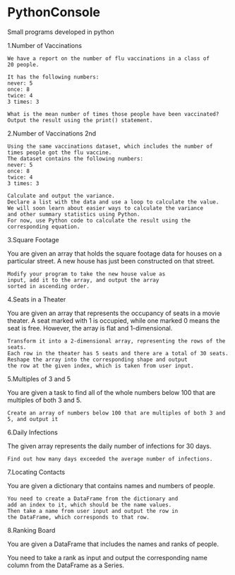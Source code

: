 # PythonConsole

Small programs developed in python

1.Number of Vaccinations

    We have a report on the number of flu vaccinations in a class of
    20 people.

    It has the following numbers:
    never: 5
    once: 8
    twice: 4
    3 times: 3

    What is the mean number of times those people have been vaccinated?
    Output the result using the print() statement.

2.Number of Vaccinations 2nd

    Using the same vaccinations dataset, which includes the number of times people got the flu vaccine.
    The dataset contains the following numbers:
    never: 5
    once: 8
    twice: 4
    3 times: 3

    Calculate and output the variance.
    Declare a list with the data and use a loop to calculate the value.
    We will soon learn about easier ways to calculate the variance 
    and other summary statistics using Python. 
    For now, use Python code to calculate the result using the corresponding equation.

3.Square Footage

You are given an array that holds the square footage data for houses on a particular street.
A new house has just been constructed on that street.

    Modify your program to take the new house value as 
    input, add it to the array, and output the array 
    sorted in ascending order.

4.Seats in a Theater

You are given an array that represents the occupancy of seats in a movie theater. A seat marked with 1 is occupied, while one marked 0 means the seat is free.
However, the array is flat and 1-dimensional.

    Transform it into a 2-dimensional array, representing the rows of the seats.
    Each row in the theater has 5 seats and there are a total of 30 seats.
    Reshape the array into the corresponding shape and output 
    the row at the given index, which is taken from user input.

5.Multiples of 3 and 5

You are given a task to find all of the whole numbers below 100 that are multiples of both 3 and 5.

    Create an array of numbers below 100 that are multiples of both 3 and 5, and output it

6.Daily Infections

The given array represents the daily number of infections for 30 days.

    Find out how many days exceeded the average number of infections.

7.Locating Contacts

You are given a dictionary that contains names and
numbers of people.

    You need to create a DataFrame from the dictionary and
    add an index to it, which should be the name values.
    Then take a name from user input and output the row in
    the DataFrame, which corresponds to that row.

8.Ranking Board

You are given a DataFrame that includes the names and
ranks of people.

You need to take a rank as input and output the
corresponding name column from the DataFrame as a Series.

